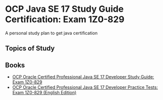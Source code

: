 # OCP Java SE 17 Study Guide Certification: Exam 1Z0-829

A personal study plan to get java certification

## Topics of Study



## Books

* [OCP Oracle Certified Professional Java SE 17 Developer Study Guide: Exam 1Z0-829](https://www.amazon.com.br/dp/B09WJP11JL/ref=dp-kindle-redirect?_encoding=UTF8&btkr=1)
* [OCP Oracle Certified Professional Java SE 17 Developer Practice Tests: Exam 1Z0-829 (English Edition)](https://www.amazon.com.br/Oracle-Certified-Professional-Developer-Practice-ebook/dp/B0B8QLCZ9H/ref=sr_1_1?__mk_pt_BR=ÅMÅŽÕÑ&crid=186C0HWH5SSAY&keywords=ertified+Professional+Java+SE+17&qid=1660150062&s=digital-text&sprefix=ertified+professional+java+se+17%2Cdigital-text%2C704&sr=1-1-spell)
